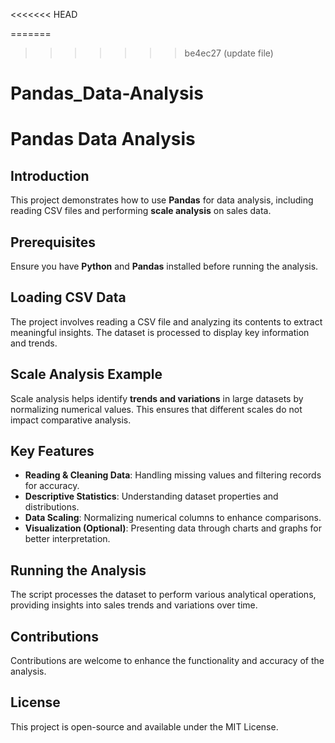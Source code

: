 <<<<<<< HEAD

=======
>>>>>>> be4ec27 (update file)
# Pandas_Data-Analysis
# Pandas Data Analysis

## Introduction
This project demonstrates how to use **Pandas** for data analysis, including reading CSV files and performing **scale analysis** on sales data.

## Prerequisites
Ensure you have **Python** and **Pandas** installed before running the analysis.

## Loading CSV Data
The project involves reading a CSV file and analyzing its contents to extract meaningful insights. The dataset is processed to display key information and trends.

## Scale Analysis Example
Scale analysis helps identify **trends and variations** in large datasets by normalizing numerical values. This ensures that different scales do not impact comparative analysis.

## Key Features
- **Reading & Cleaning Data**: Handling missing values and filtering records for accuracy.
- **Descriptive Statistics**: Understanding dataset properties and distributions.
- **Data Scaling**: Normalizing numerical columns to enhance comparisons.
- **Visualization (Optional)**: Presenting data through charts and graphs for better interpretation.

## Running the Analysis
The script processes the dataset to perform various analytical operations, providing insights into sales trends and variations over time.

## Contributions
Contributions are welcome to enhance the functionality and accuracy of the analysis.

## License
This project is open-source and available under the MIT License.

